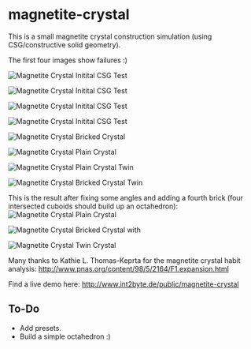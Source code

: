 # magnetite-crystal

This is a small magnetite crystal construction simulation (using CSG/constructive solid geometry).


The first four images show failures :)

![Magnetite Crystal Initital CSG Test](magnetite-crystal-initial-csg-test.png)

![Magnetite Crystal Initital CSG Test](magnetite-crystal-initial-csg-test-2.png)

![Magnetite Crystal Initital CSG Test](magnetite-crystal-initial-csg-test-3.png)

![Magnetite Crystal Initital CSG Test](magnetite-crystal-initial-csg-test-4.png)

![Magnetite Crystal Bricked Crystal](magnetite-crystal-a-bricked.png)

![Magnetite Crystal Plain Crystal](magnetite-crystal-a-plain.png)

![Magnetite Crystal Plain Crystal Twin](magnetite-crystal-d-twins-plain.png)

![Magnetite Crystal Bricked Crystal Twin](magnetite-crystal-d-twins-bricked-2.png)


This is the result after fixing some angles and adding a fourth brick (four
intersected cuboids should build up an octahedron):
![Magnetite Crystal Plain Crystal](magnetite-crystal-e-plain.png)

![Magnetite Crystal Bricked Crystal with](magnetite-crystal-e-bricks.png)

![Magnetite Crystal Twin Crystal](magnetite-crystal-e-twin.png)




Many thanks to Kathie L. Thomas-Keprta for the magnetite crystal habit analysis:
   http://www.pnas.org/content/98/5/2164/F1.expansion.html


Find a live demo here: http://www.int2byte.de/public/magnetite-crystal


To-Do
-----
* Add presets.
* Build a simple octahedron :)